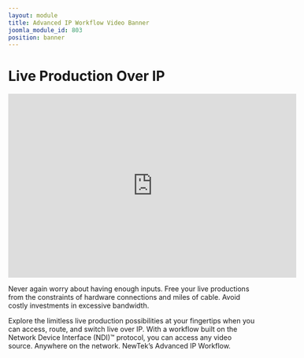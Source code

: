 ```yaml
---
layout: module
title: Advanced IP Workflow Video Banner
joomla_module_id: 803
position: banner
---
```

<!-- module: IP Workflow Video Banner -->
<style type="text/css">
.banner-container .custom {
	background-repeat: no-repeat;
	background-position: right top;
}

.banner-container .content-container {
	font-size: 1.8rem;
	padding: 0 80px 15px;
}

.banner-container h1 {
	font-family: 'Helvetica Neue', Helvetica, Arial, sans-serif;
	text-align: center;
	font-size: 6rem;
	line-height: 6rem;
	font-weight: 100;
	text-transform: uppercase;
	letter-spacing: 3px;
	padding: 0;
	margin: 45px 0;
}

.banner-container h1 strong {
	font-weight: 300;
}

.banner-container .ip-video-intro {
	margin-bottom: 45px;
}

.banner-container .ip-video-intro iframe {
	border: 1px solid #35373c;
	box-shadow: 2px 4px 13px 3px rgba(0, 0, 0, .5);
	display: block;
	max-height: 340px;
}

.banner-container p {
	margin-bottom: 30px;
	min-width: 583px;
}

@media (max-width: 768px ) {
	
	.banner-container .content-container {
		padding: 0 20px 15px;
		background: rgba(0, 0, 0, .5);
		background: -moz-linear-gradient(top, transparent 40%, rgba(0,0,0,0.7) 60%);
		background: -webkit-gradient(linear, left top, left bottom, color-stop(40%,rgba(0,0,0,0)), color-stop(60%,rgba(0,0,0,0.7)));
		background: -webkit-linear-gradient(top,transparent 40%,rgba(0,0,0,0.7) 60%);
		background: -o-linear-gradient(top,transparent 40%,rgba(0,0,0,0.7) 60%);
		background: -ms-linear-gradient(top,transparent 40%,rgba(0,0,0,0.7) 60%);
		background: linear-gradient(to bottom,transparent 40%,rgba(0,0,0,0.7) 60%);
	}
	
	.banner-container .ip-video-intro iframe {
		margin: 0 auto;
	}
	
	.banner-container p {
		margin: 0 auto 30px;
		min-width: inherit;
		width: 100%;
		max-width: 583px;
		float: none;
	}
	
}
</style>
<div class="content-container white-text clearfix">
	<h1 class="white-text">Live Production Over <strong>IP</strong></h1>
	<div class="ip-video-intro">
		<iframe id="ip-video-intro" src="https://player.vimeo.com/video/137855231" width="585" height="374" frameborder="0" webkitallowfullscreen mozallowfullscreen allowfullscreen></iframe>
	<script type="text/javascript">
		NEWTEKV2.scale_video('ip-video-intro', 32/50)
	</script>
	</div>
	<div class="span8">
		<p>Never again worry about having enough inputs. Free your live productions from the constraints of hardware connections and miles of cable. Avoid costly investments in excessive bandwidth.</p>
		<p>Explore the limitless live production possibilities at your fingertips when you can access, route, and switch live over IP. With a workflow built on the Network Device Interface (NDI)&trade; protocol, you can access any video source. Anywhere on the network. NewTek’s Advanced IP Workflow.</p>
	</div>
</div>
